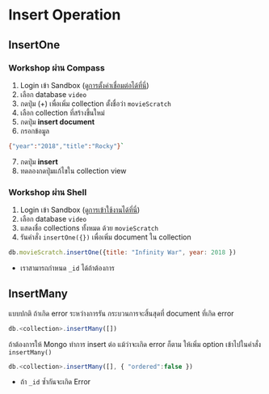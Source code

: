 
# Insert Operation

## InsertOne

### Workshop ผ่าน Compass
1. Login เข้า Sandbox ([ดูการตั้งค่าเชื่อมต่อได้ที่นี่](compass-connect-example-cluster.md))
2. เลือก database `video`
3. กดปุ่ม (+) เพื่อเพิ่ม collection ตั้งชื่อว่า `movieScratch`
4. เลือก collection ที่สร้างขึ้นใหม่
5. กดปุ่ม **insert document**
6. กรอกข้อมูล

```bash
{"year":"2018","title":"Rocky"}`
```

7. กดปุ่ม **insert**
8. ทดลองกดปุ่มแก้ไขใน collection view

### Workshop ผ่าน Shell
1. Login เข้า Sandbox ([ดูการเข้าใช้งานได้ที่นี่](mongo-shell-connect-example-cluster.md))
2. เลือก database `video`
3. แสดงชื่อ collections ทั้งหมด ด้วย `movieScratch`
4. รันคำสั่ง `insertOne({})` เพื่อเพิ่ม document ใน collection

```js
db.movieScratch.insertOne({title: "Infinity War", year: 2018 })
```

- เราสามารถกำหนด `_id` ได้ถ้าต้องการ

## InsertMany

แบบปกติ ถ้าเกิด error ระหว่างการรัน กระบวนการจะสิ้นสุดที่ document ที่เกิด error

```js
db.<collection>.insertMany([])
```

ถ้าต้องการให้ Mongo ทำการ insert ต่อ แม้ว่าจะเกิด error ก็ตาม ให้เพิ่ม option เข้าไปในคำสั่ง `insertMany()`

```js
db.<collection>.insertMany([], { "ordered":false })
```

- ถ้า `_id` ซ้ำกันจะเกิด Error
